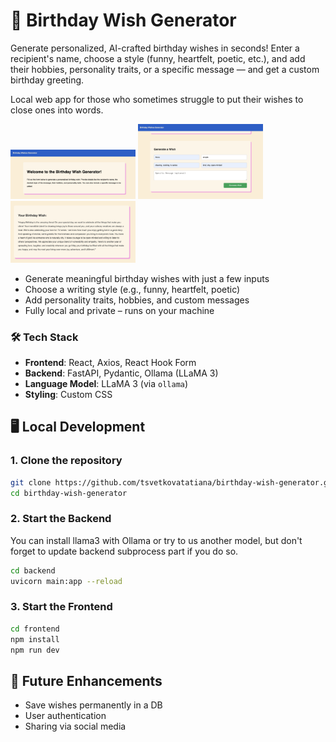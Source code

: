 # 🎉 Birthday Wish Generator

Generate personalized, AI-crafted birthday wishes in seconds! 
Enter a recipient's name, choose a style (funny, heartfelt, poetic, etc.), and add their hobbies, personality traits, 
or a specific message — and get a custom birthday greeting.

Local web app for those who sometimes struggle to put their wishes to close ones into words. 

<img src="images/screen1.png" alt="screenshot-welcome-box" width="200"/>
<img src="images/screen2.png" alt="screenshot-user-form" width="200"/>
<img src="images/screen3.png" alt="screenshot-respose-box" width="200"/>


- Generate meaningful birthday wishes with just a few inputs
- Choose a writing style (e.g., funny, heartfelt, poetic)
- Add personality traits, hobbies, and custom messages
- Fully local and private – runs on your machine


### 🛠️ Tech Stack

- **Frontend**: React, Axios, React Hook Form
- **Backend**: FastAPI, Pydantic, Ollama (LLaMA 3)
- **Language Model**: LLaMA 3 (via `ollama`)
- **Styling**: Custom CSS

## 🖥️ Local Development

### 1. Clone the repository

```bash
git clone https://github.com/tsvetkovatatiana/birthday-wish-generator.git
cd birthday-wish-generator
```

### 2. Start the Backend
You can install llama3 with Ollama or try to us another model, 
but don't forget to update backend subprocess part if you do so.
```bash
cd backend
uvicorn main:app --reload
```

### 3. Start the Frontend
```bash
cd frontend
npm install
npm run dev
```
## 📝 Future Enhancements

- Save wishes permanently in a DB
- User authentication
- Sharing via social media
